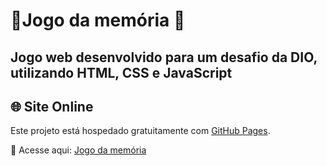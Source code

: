 # 🧠Jogo da memória 🧠

## Jogo web desenvolvido para um desafio da DIO, utilizando HTML, CSS e JavaScript

## 🌐 Site Online

Este projeto está hospedado gratuitamente com [GitHub Pages](https://pages.github.com/).

🔗 Acesse aqui: [Jogo da memória](https://enzo-camelo.github.io/GAME-Detona-Ralph/)
